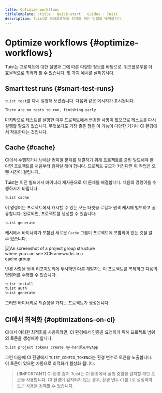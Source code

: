 ```yaml
---
title: Optimize workflows
titleTemplate: :title · Quick-start · Guides · Tuist
description: Tuist로 워크플로우를 최적화 하는 방법을 배워봅시다.
---
```


# Optimize workflows {#optimize-workflows}

Tuist는 프로젝트에 대한 설명과 그에 따른 다양한 정보를 바탕으로, 워크플로우를 더 효율적으로 최적화 할 수 있습니다. 몇 가지 예시를 살펴봅시다.

## Smart test runs {#smart-test-runs}

`tuist test`를 다시 실행해 보겠습니다. 다음과 같은 메시지가 표시됩니다.

```bash
There are no tests to run, finishing early
```

마지막으로 테스트를 실행한 이후 프로젝트에서 변경한 사항이 없으므로 테스트를 다시 실행할 필요가 없습니다. 무엇보다도 가장 좋은 점은 이 기능이 다양한 기기나 CI 환경에서 작동한다는 것입니다.

## Cache {#cache}

CI에서 수행하거나 난해난 컴파일 문제를 해결하기 위해 프로젝트를 클린 빌드해야 한다면 프로젝트를 처음부터 컴파일 해야 합니다. 프로젝트 규모가 커진다면 이 작업은 오랜 시간이 걸립니다.

Tuist는 이전 빌드에서 바이너리 재사용으로 이 문제를 해결합니다. 다음의 명령어를 수행하시기 바랍니다:

```bash
tuist cache
```

이 명령어는 프로젝트에서 캐시할 수 있는 모든 타겟을 로컬과 원격 캐시에 빌드하고 공유합니다. 완료되면, 프로젝트를 생성할 수 있습니다:

```bash
tuist generate
```

캐시에서 바이너리가 포함된 새로운 `Cache` 그룹이 프로젝트에 포함되어 있는 것을 알 수 있습니다.

<img src="/images/guides/quick-start/cache.png" alt="An screenshot of a project group structure where you can see XCFrameworks in a cache group" style="max-width: 300px;"/>

변경 사항을 원격 리포지토리에 푸시하면 다른 개발자는 이 프로젝트를 복제하고 다음의 명령어를 수행할 수 있습니다:

```bash
tuist install
tuist auth
tuist generate
```

그러면 바이너리로 의존성을 가지는 프로젝트가 생성됩니다.

## CI에서 최적화 {#optimizations-on-ci}

CI에서 이러한 최적화를 사용하려면, CI 환경에서 인증을 요청하기 위해 프로젝트 범위의 토큰을 생성해야 합니다.

```bash
tuist project tokens create my-handle/MyApp
```

그런 다음에 CI 환경에서 `TUIST_CONFIG_TOKEN`라는 환경 변수로 토큰을 노출합니다. 이 토큰이 있으면 자동으로 최적화가 활성화 됩니다.

> [!IMPORTANT] CI 환경 감지
> Tuist는 CI 환경에서 실행 중임을 감지할 때만 토큰을 사용합니다. CI 환경이 감지되지 않는 경우, 환경 변수 `CI`를 `1`로 설정하여 토큰 사용을 강제할 수 있습니다.

